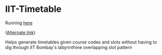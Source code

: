 IIT-Timetable
=============

Running [here](http://manishearth.anapnea.net/timetable/)

([Alternate link](http://home.iitb.ac.in/~manishg/Stuff/timetable))

Helps generate timetables given course codes and slots without having to dig through IIT Bombay's labyrinthine overlapping slot pattern
